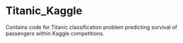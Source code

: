 # Titanic_Kaggle
Contains code for Titanic classification problem predicting survival of passengers within Kaggle competitions. 
